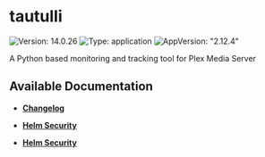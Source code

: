 # tautulli

![Version: 14.0.26](https://img.shields.io/badge/Version-14.0.26-informational?style=flat-square) ![Type: application](https://img.shields.io/badge/Type-application-informational?style=flat-square) ![AppVersion: "2.12.4"](https://img.shields.io/badge/AppVersion-"2.12.4"-informational?style=flat-square)

A Python based monitoring and tracking tool for Plex Media Server

## Available Documentation

- [**Changelog**](CHANGELOG)

- [**Helm Security**](container-security)

- [**Helm Security**](helm-security)

